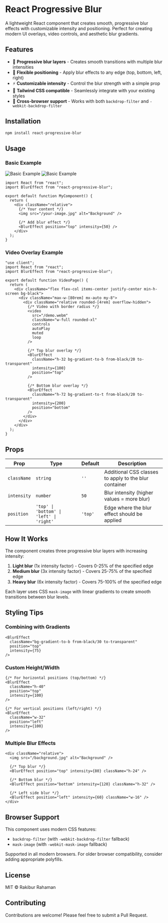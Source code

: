 # React Progressive Blur

A lightweight React component that creates smooth, progressive blur effects with customizable intensity and positioning. Perfect for creating modern UI overlays, video controls, and aesthetic blur gradients.

## Features

- 🎯 **Progressive blur layers** - Creates smooth transitions with multiple blur intensities
- 📍 **Flexible positioning** - Apply blur effects to any edge (top, bottom, left, right)
- ⚡ **Customizable intensity** - Control the blur strength with a simple prop
- 🎨 **Tailwind CSS compatible** - Seamlessly integrate with your existing styles
- 📱 **Cross-browser support** - Works with both `backdrop-filter` and `-webkit-backdrop-filter`

## Installation

```bash
npm install react-progressive-blur
```

## Usage

### Basic Example

![Basic Example](https://github.com/rakib86/react-progressive-blur/raw/main/assets/react-progressive-blur-demo-1.jpg)
![Basic Example](https://github.com/rakib86/react-progressive-blur/raw/main/assets/react-progressive-blur-demo-2.jpg)

```tsx
import React from "react";
import BlurEffect from "react-progressive-blur";

export default function MyComponent() {
  return (
    <div className="relative">
      {/* Your content */}
      <img src="/your-image.jpg" alt="Background" />
      
      {/* Add blur effect */}
      <BlurEffect position="top" intensity={50} />
    </div>
  );
}
```

### Video Overlay Example

```tsx
"use client";
import React from "react";
import BlurEffect from "react-progressive-blur";

export default function VideoPage() {
  return (
    <div className="flex flex-col items-center justify-center min-h-screen bg-black">
      <div className="max-w-[80rem] mx-auto my-8">
        <div className="relative rounded-[4rem] overflow-hidden">
          {/* Video with border radius */}
          <video
            src="/demo.webm"
            className="w-full rounded-xl"
            controls
            autoPlay
            muted
            loop
          />
          
          {/* Top blur overlay */}
          <BlurEffect
            className="h-32 bg-gradient-to-b from-black/20 to-transparent"
            intensity={100}
            position="top"
          />
          
          {/* Bottom blur overlay */}
          <BlurEffect
            className="h-72 bg-gradient-to-t from-black/20 to-transparent"
            intensity={200}
            position="bottom"
          />
        </div>
      </div>
    </div>
  );
}
```

## Props

| Prop | Type | Default | Description |
|------|------|---------|-------------|
| `className` | `string` | `''` | Additional CSS classes to apply to the blur container |
| `intensity` | `number` | `50` | Blur intensity (higher values = more blur) |
| `position` | `'top' \| 'bottom' \| 'left' \| 'right'` | `'top'` | Edge where the blur effect should be applied |

## How It Works

The component creates three progressive blur layers with increasing intensity:

1. **Light blur** (1x intensity factor) - Covers 0-25% of the specified edge
2. **Medium blur** (3x intensity factor) - Covers 25-75% of the specified edge  
3. **Heavy blur** (6x intensity factor) - Covers 75-100% of the specified edge

Each layer uses CSS `mask-image` with linear gradients to create smooth transitions between blur levels.

## Styling Tips

### Combining with Gradients

```tsx
<BlurEffect
  className="bg-gradient-to-b from-black/30 to-transparent"
  position="top"
  intensity={75}
/>
```

### Custom Height/Width

```tsx
{/* For horizontal positions (top/bottom) */}
<BlurEffect
  className="h-40"
  position="top"
  intensity={100}
/>

{/* For vertical positions (left/right) */}
<BlurEffect
  className="w-32"
  position="left"
  intensity={100}
/>
```

### Multiple Blur Effects

```tsx
<div className="relative">
  <img src="/background.jpg" alt="Background" />
  
  {/* Top blur */}
  <BlurEffect position="top" intensity={80} className="h-24" />
  
  {/* Bottom blur */}
  <BlurEffect position="bottom" intensity={120} className="h-32" />
  
  {/* Left side blur */}
  <BlurEffect position="left" intensity={60} className="w-16" />
</div>
```

## Browser Support

This component uses modern CSS features:
- `backdrop-filter` (with `-webkit-backdrop-filter` fallback)
- `mask-image` (with `-webkit-mask-image` fallback)

Supported in all modern browsers. For older browser compatibility, consider adding appropriate polyfills.

## License

MIT © Rakibur Rahaman

## Contributing

Contributions are welcome! Please feel free to submit a Pull Request.